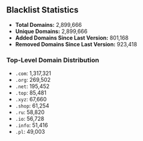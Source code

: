 ## Blacklist Statistics

- **Total Domains:** 2,899,666
- **Unique Domains:** 2,899,666
- **Added Domains Since Last Version:** 801,168
- **Removed Domains Since Last Version:** 923,418

### Top-Level Domain Distribution

-  `.com`: 1,317,321
-  `.org`: 269,502
-  `.net`: 195,452
-  `.top`: 85,481
-  `.xyz`: 67,660
-  `.shop`: 61,254
-  `.ru`: 58,820
-  `.io`: 56,728
-  `.info`: 51,416
-  `.pl`: 49,003
